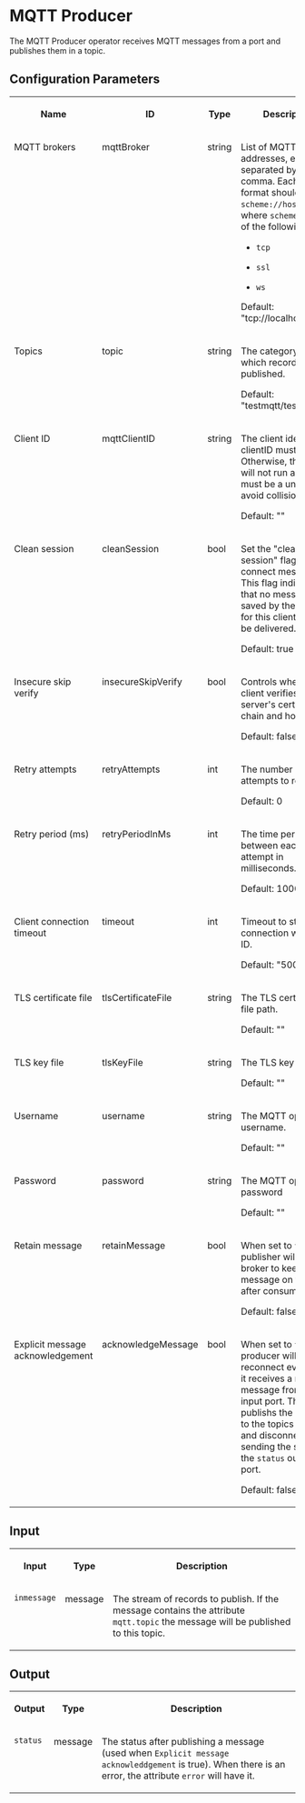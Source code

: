 <!-- loioc0ca754e638c4e6e96f42c726aeda0c9 -->

# MQTT Producer

The MQTT Producer operator receives MQTT messages from a port and publishes them in a topic.



<a name="loioc0ca754e638c4e6e96f42c726aeda0c9__section_sq1_nf3_vdb"/>

## Configuration Parameters


<table>
<tr>
<th valign="top">

Name

</th>
<th valign="top">

ID

</th>
<th valign="top">

Type

</th>
<th valign="top">

Description

</th>
</tr>
<tr>
<td valign="top">

MQTT brokers

</td>
<td valign="top">

mqttBroker

</td>
<td valign="top">

string

</td>
<td valign="top">

List of MQTT addresses, each separated by a comma. Each broker format should be `scheme://host:port`, where `scheme` is one of the following:

-   `tcp`

-   `ssl`

-   `ws`


Default: "tcp://localhost:1883"

</td>
</tr>
<tr>
<td valign="top">

Topics

</td>
<td valign="top">

topic

</td>
<td valign="top">

string

</td>
<td valign="top">

The category name to which records are published.

Default: "testmqtt/test1"

</td>
</tr>
<tr>
<td valign="top">

Client ID

</td>
<td valign="top">

mqttClientID

</td>
<td valign="top">

string

</td>
<td valign="top">

The client identifier. A clientID must be set. Otherwise, the graph will not run and the ID must be a unique to avoid collision.

Default: ""

</td>
</tr>
<tr>
<td valign="top">

Clean session

</td>
<td valign="top">

cleanSession

</td>
<td valign="top">

bool

</td>
<td valign="top">

Set the "clean session" flag in the connect message. This flag indicates that no messages saved by the broker for this client should be delivered.

Default: true

</td>
</tr>
<tr>
<td valign="top">

Insecure skip verify

</td>
<td valign="top">

insecureSkipVerify

</td>
<td valign="top">

bool

</td>
<td valign="top">

Controls whether a client verifies the server's certificate chain and host name.

Default: false

</td>
</tr>
<tr>
<td valign="top">

Retry attempts

</td>
<td valign="top">

retryAttempts

</td>
<td valign="top">

int

</td>
<td valign="top">

The number of attempts to retry.

Default: 0

</td>
</tr>
<tr>
<td valign="top">

Retry period \(ms\)

</td>
<td valign="top">

retryPeriodInMs

</td>
<td valign="top">

int

</td>
<td valign="top">

The time period between each retry attempt in milliseconds.

Default: 1000

</td>
</tr>
<tr>
<td valign="top">

Client connection timeout

</td>
<td valign="top">

timeout

</td>
<td valign="top">

int

</td>
<td valign="top">

Timeout to stabilish connection with client ID.

Default: "500"

</td>
</tr>
<tr>
<td valign="top">

TLS certificate file

</td>
<td valign="top">

tlsCertificateFile

</td>
<td valign="top">

string

</td>
<td valign="top">

The TLS certificate file path.

Default: ""

</td>
</tr>
<tr>
<td valign="top">

TLS key file

</td>
<td valign="top">

tlsKeyFile

</td>
<td valign="top">

string

</td>
<td valign="top">

The TLS key file path.

Default: ""

</td>
</tr>
<tr>
<td valign="top">

Username

</td>
<td valign="top">

username

</td>
<td valign="top">

string

</td>
<td valign="top">

The MQTT optional username.

Default: ""

</td>
</tr>
<tr>
<td valign="top">

Password

</td>
<td valign="top">

password

</td>
<td valign="top">

string

</td>
<td valign="top">

The MQTT optional password

Default: ""

</td>
</tr>
<tr>
<td valign="top">

Retain message

</td>
<td valign="top">

retainMessage

</td>
<td valign="top">

bool

</td>
<td valign="top">

When set to `true`, the publisher will tell the broker to keep the last message on that topic after consumed.

Default: false

</td>
</tr>
<tr>
<td valign="top">

Explicit message acknowledgement

</td>
<td valign="top">

acknowledgeMessage

</td>
<td valign="top">

bool

</td>
<td valign="top">

When set to `true`, the producer will reconnect every time it receives a new message from the input port. Then it publishs the message to the topics defined and disconnect, sending the status to the `status` output port.

Default: false

</td>
</tr>
</table>



<a name="loioc0ca754e638c4e6e96f42c726aeda0c9__section_knq_5f3_vdb"/>

## Input


<table>
<tr>
<th valign="top">

Input

</th>
<th valign="top">

Type

</th>
<th valign="top">

Description

</th>
</tr>
<tr>
<td valign="top">

`inmessage` 

</td>
<td valign="top">

message

</td>
<td valign="top">

The stream of records to publish. If the message contains the attribute `mqtt.topic` the message will be published to this topic.

</td>
</tr>
</table>



<a name="loioc0ca754e638c4e6e96f42c726aeda0c9__section_v1k_ylq_vgb"/>

## Output


<table>
<tr>
<th valign="top">

Output

</th>
<th valign="top">

Type

</th>
<th valign="top">

Description

</th>
</tr>
<tr>
<td valign="top">

`status` 

</td>
<td valign="top">

message

</td>
<td valign="top">

The status after publishing a message \(used when `Explicit message acknowleddgement` is true\). When there is an error, the attribute `error` will have it.

</td>
</tr>
</table>

